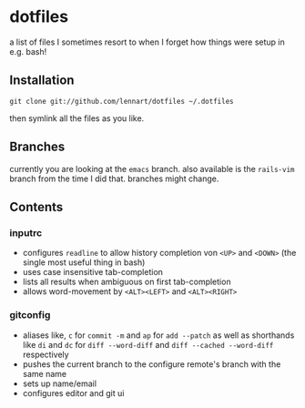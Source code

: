 dotfiles
=================================

a list of files I sometimes resort to when I forget how things were setup in e.g. bash!

Installation
------------

```shell
git clone git://github.com/lennart/dotfiles ~/.dotfiles
```

then symlink all the files as you like.


Branches
--------

currently you are looking at the `emacs` branch. also available is the `rails-vim` branch from the time I did that.
branches might change.

Contents
--------

### inputrc

- configures `readline` to allow history completion von `<UP>` and `<DOWN>` (the single most useful thing in bash)
- uses case insensitive tab-completion
- lists all results when ambiguous on first tab-completion
- allows word-movement by `<ALT><LEFT>` and `<ALT><RIGHT>`


### gitconfig

- aliases like, `c` for `commit -m` and `ap` for `add --patch` as well as shorthands like `di` and `dc` for `diff --word-diff` and `diff --cached --word-diff` respectively
- pushes the current branch to the configure remote's branch with the same name
- sets up name/email
- configures editor and git ui


